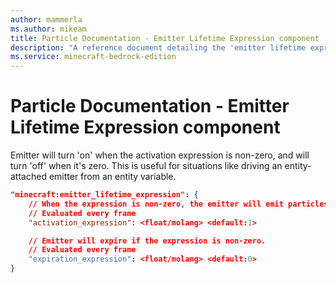 ```yaml
---
author: mammerla
ms.author: mikeam
title: Particle Documentation - Emitter Lifetime Expression component
description: "A reference document detailing the 'emitter lifetime expression' particle component"
ms.service: minecraft-bedrock-edition
---
```


# Particle Documentation - Emitter Lifetime Expression component

Emitter will turn 'on' when the activation expression is non-zero, and will turn 'off' when it's zero.  This is useful for situations like driving an entity-attached emitter from an entity variable.

```json
"minecraft:emitter_lifetime_expression": {
    // When the expression is non-zero, the emitter will emit particles.
    // Evaluated every frame
    "activation_expression": <float/molang> <default:1>

    // Emitter will expire if the expression is non-zero.
    // Evaluated every frame
    "expiration_expression": <float/molang> <default:0>
}
```
